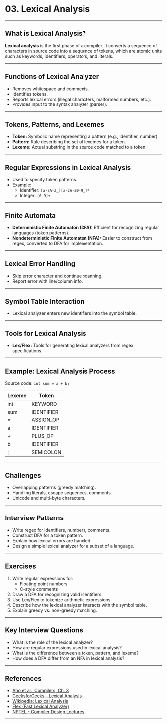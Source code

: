 # 03. Lexical Analysis

---

## What is Lexical Analysis?

**Lexical analysis** is the first phase of a compiler. It converts a sequence of characters in source code into a sequence of tokens, which are atomic units such as keywords, identifiers, operators, and literals.

---

## Functions of Lexical Analyzer

- Removes whitespace and comments.
- Identifies tokens.
- Reports lexical errors (illegal characters, malformed numbers, etc.).
- Provides input to the syntax analyzer (parser).

---

## Tokens, Patterns, and Lexemes

- **Token:** Symbolic name representing a pattern (e.g., identifier, number).
- **Pattern:** Rule describing the set of lexemes for a token.
- **Lexeme:** Actual substring in the source code matched to a token.

---

## Regular Expressions in Lexical Analysis

- Used to specify token patterns.
- Example:  
    - Identifier: `[a-zA-Z_][a-zA-Z0-9_]*`
    - Integer: `[0-9]+`

---

## Finite Automata

- **Deterministic Finite Automaton (DFA):** Efficient for recognizing regular languages (token patterns).
- **Nondeterministic Finite Automaton (NFA):** Easier to construct from regex, converted to DFA for implementation.

---

## Lexical Error Handling

- Skip error character and continue scanning.
- Report error with line/column info.

---

## Symbol Table Interaction

- Lexical analyzer enters new identifiers into the symbol table.

---

## Tools for Lexical Analysis

- **Lex/Flex:** Tools for generating lexical analyzers from regex specifications.

---

## Example: Lexical Analysis Process

Source code: `int sum = a + b;`

| Lexeme | Token         |
|--------|--------------|
| int    | KEYWORD      |
| sum    | IDENTIFIER   |
| =      | ASSIGN_OP    |
| a      | IDENTIFIER   |
| +      | PLUS_OP      |
| b      | IDENTIFIER   |
| ;      | SEMICOLON    |

---

## Challenges

- Overlapping patterns (greedy matching).
- Handling literals, escape sequences, comments.
- Unicode and multi-byte characters.

---

## Interview Patterns

- Write regex for identifiers, numbers, comments.
- Construct DFA for a token pattern.
- Explain how lexical errors are handled.
- Design a simple lexical analyzer for a subset of a language.

---

## Exercises

1. Write regular expressions for:
   - Floating point numbers
   - C-style comments
2. Draw a DFA for recognizing valid identifiers.
3. Use Lex/Flex to tokenize arithmetic expressions.
4. Describe how the lexical analyzer interacts with the symbol table.
5. Explain greedy vs. non-greedy matching.

---

## Key Interview Questions

- What is the role of the lexical analyzer?
- How are regular expressions used in lexical analysis?
- What is the difference between a token, pattern, and lexeme?
- How does a DFA differ from an NFA in lexical analysis?

---

## References

- [Aho et al., Compilers, Ch. 3](https://www.pearson.com/en-us/subject-catalog/p/compilers-principles-techniques-and-tools-global-edition/P200000001288/9781292100555)
- [GeeksforGeeks - Lexical Analysis](https://www.geeksforgeeks.org/lexical-analysis-in-compiler-design/)
- [Wikipedia: Lexical Analysis](https://en.wikipedia.org/wiki/Lexical_analysis)
- [Flex (Fast Lexical Analyzer)](https://westes.github.io/flex/manual.html)
- [NPTEL - Compiler Design Lectures](https://nptel.ac.in/courses/106/105/106105190/)

---
